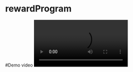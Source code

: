 # rewardProgram
#Demo video
<video src = "https://github.com/Adishtimalsina/rewardProgram/assets/97929111/5f6ec12b-5fb5-47e2-b3b6-01a72ff99d15" width= 300/>



